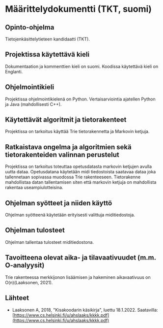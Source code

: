 # Määrittelydokumentti (TKT, suomi)

## Opinto-ohjelma

Tietojenkäsittelytieteen kandidaatti (TKT).

## Projektissa käytettävä kieli

Dokumentaation ja kommenttien kieli on suomi. Koodissa käytettävä kieli on Englanti.

## Ohjelmointikieli

Projektissa ohjelmointikielenä on Python. Vertaisarviointia ajatellen  Python ja Java (mahdollisesti C++).

## Käytettävät algoritmit ja tietorakenteet

Projektissa on tarkoitus käyttää Trie tietorakennetta ja Markovin ketjuja.

## Ratkaistava ongelma ja algoritmien sekä tietorakenteiden valinnan perustelut

Projektissa on tarkoitus toteuttaa opetusdatasta markovin ketjujen avulla uutta dataa. Opetusdatana käytetään midi tiedostoista saatavaa dataa joka tallennetaan sopivassa muodossa Trie rakenteeseen. Tietorakenne mahdollistaa datan tallentamisen siten että markovin ketjuja on mahdollista rakentaa useampiulotteisina.

## Ohjelman syötteet ja niiden käyttö

Ohjelman syötteenä käytetään erityisesti valittuja miditiedostoja.

## Ohjelman tulosteet

Ohjelman tallentaa tulosteet miditiedostona.

## Tavoitteena olevat aika- ja tilavaativuudet (m.m. O-analyysit)

Trie rakenteessa merkkijonon lisäämisen ja hakeminen aikavaativuus on O(n)(Laaksonen, 2021).


## Lähteet

-   Laaksonen A, 2018, "Kisakoodarin käsikirja", luettu 18.1.2022. Saatavilla: [https://www.cs.helsinki.fi/u/ahslaaks/kkkk.pdf](https://www.cs.helsinki.fi/u/ahslaaks/kkkk.pdf)


